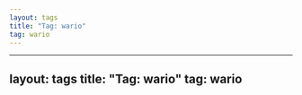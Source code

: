 ```yaml
---
layout: tags
title: "Tag: wario"
tag: wario
---
```

---
layout: tags
title: "Tag: wario"
tag: wario
---

